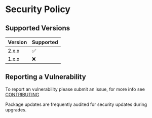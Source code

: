 # Security Policy

## Supported Versions

| Version | Supported          |
| ------- | ------------------ |
| 2.x.x   | :white_check_mark: |
| 1.x.x   | :x:                |

## Reporting a Vulnerability
To report an vulnerability please submit an issue, for more info see [CONTRIBUTING](https://github.com/origo-map/origo/blob/master/CONTRIBUTING.md)

Package updates are frequently audited for security updates during upgrades.
